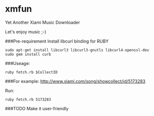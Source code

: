 xmfun
=========

Yet Another Xiami Music Downloader

Let's enjoy music ;-)

###Pre-requirement
Install libcurl binding for RUBY
	
	sudo apt-get install libcurl3 libcurl3-gnutls libcurl4-openssl-dev
	sudo gem install curb
 

###Useage:

	ruby fetch.rb $CollectID

###For example:
http://www.xiami.com/song/showcollect/id/5173283

Run:

	ruby fetch.rb 5173283



###TODO
Make it user-friendly
